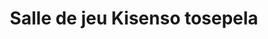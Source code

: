 ---
title: "Salle de jeu Kisenso tosepela"
url: /kinshasa/salle-de-jeu-kisenso-tosepela/
shop: Videothek
---